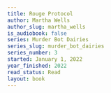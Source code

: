 ```yaml
---
title: Rouge Protocol
author: Martha Wells
author_slug: martha_wells
is_audiobook: false
series: Murder Bot Dairies
series_slug: murder_bot_dairies
series_number: 3
started: January 1, 2022
year_finished: 2022
read_status: Read
layout: book
---
```

